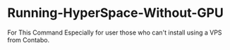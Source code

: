 # Running-HyperSpace-Without-GPU
For This Command Especially for user those who can't install using a VPS from Contabo.
